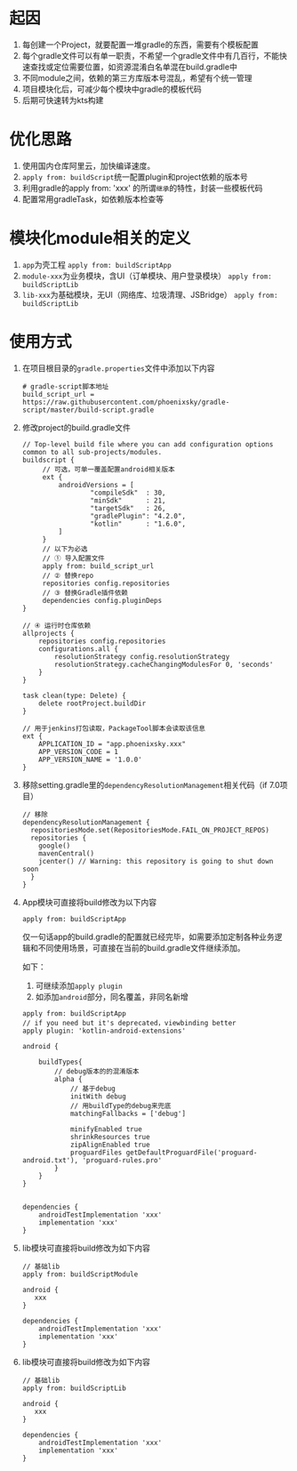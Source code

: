 # 起因

1. 每创建一个Project，就要配置一堆gradle的东西，需要有个模板配置
2. 每个gradle文件可以有单一职责，不希望一个gradle文件中有几百行，不能快速查找或定位需要位置，如资源混淆白名单混在build.gradle中
3. 不同module之间，依赖的第三方库版本号混乱，希望有个统一管理
4. 项目模块化后，可减少每个模块中gradle的模板代码
5. 后期可快速转为kts构建

# 优化思路

1. 使用国内仓库阿里云，加快编译速度。
2. `apply from: buildScript`统一配置plugin和project依赖的版本号
3. 利用gradle的apply from: 'xxx' 的所谓`继承`的特性，封装一些模板代码
4. 配置常用gradleTask，如依赖版本检查等

# 模块化module相关的定义


1. `app`为壳工程
    `apply from: buildScriptApp`
2. `module-xxx`为业务模块，含UI（订单模块、用户登录模块）
    `apply from: buildScriptLib`
3. `lib-xxx`为基础模块，无UI（网络库、垃圾清理、JSBridge）
    `apply from: buildScriptLib`

# 使用方式

1. 在项目根目录的`gradle.properties`文件中添加以下内容
   ```
   # gradle-script脚本地址
   build_script_url = https://raw.githubusercontent.com/phoenixsky/gradle-script/master/build-script.gradle
   ```

2. 修改project的build.gradle文件

   ```
   // Top-level build file where you can add configuration options common to all sub-projects/modules.
   buildscript {
        // 可选，可单一覆盖配置android相关版本
        ext {
            androidVersions = [
                    "compileSdk"  : 30,
                    "minSdk"      : 21,
                    "targetSdk"   : 26,
                    "gradlePlugin": "4.2.0",
                    "kotlin"      : "1.6.0",
            ]
        }
        // 以下为必选 
        // ① 导入配置文件
        apply from: build_script_url
        // ② 替换repo
        repositories config.repositories
        // ③ 替换Gradle插件依赖
        dependencies config.pluginDeps
   }
   
   // ④ 运行时仓库依赖
   allprojects {
       repositories config.repositories
       configurations.all {
           resolutionStrategy config.resolutionStrategy
           resolutionStrategy.cacheChangingModulesFor 0, 'seconds'
       }
   }
   
   task clean(type: Delete) {
       delete rootProject.buildDir
   }
   
   // 用于jenkins打包读取，PackageTool脚本会读取该信息
   ext {
       APPLICATION_ID = "app.phoenixsky.xxx"
       APP_VERSION_CODE = 1
       APP_VERSION_NAME = '1.0.0'
   }
   ```

5. 移除setting.gradle里的`dependencyResolutionManagement`相关代码（if 7.0项目）

   ```
   // 移除
   dependencyResolutionManagement {
     repositoriesMode.set(RepositoriesMode.FAIL_ON_PROJECT_REPOS)
     repositories {
       google()
       mavenCentral()
       jcenter() // Warning: this repository is going to shut down soon
     }
   }
   ```


4. App模块可直接将build修改为以下内容

   ```
   apply from: buildScriptApp
   ```

   仅一句话app的build.gradle的配置就已经完毕，如需要添加定制各种业务逻辑和不同使用场景，可直接在当前的build.gradle文件继续添加。

   如下：

    1. 可继续添加`apply plugin`
    2. 如添加`android`部分，同名覆盖，非同名新增

   ```
   apply from: buildScriptApp
   // if you need but it's deprecated，viewbinding better
   apply plugin: 'kotlin-android-extensions'
   
   android {
   
       buildTypes{
           // debug版本的的混淆版本
           alpha {
               // 基于debug
               initWith debug
               // 用buildType的debug来兜底
               matchingFallbacks = ['debug']
   
               minifyEnabled true
               shrinkResources true
               zipAlignEnabled true
               proguardFiles getDefaultProguardFile('proguard-android.txt'), 'proguard-rules.pro'
           }
       }
   }
   
   
   dependencies {
       androidTestImplementation 'xxx'
       implementation 'xxx'
   }
   ```

5. lib模块可直接将build修改为如下内容

   ```
   // 基础lib
   apply from: buildScriptModule

   android {
      xxx
   }

   dependencies {
       androidTestImplementation 'xxx'
       implementation 'xxx'
   }
   ```

6. lib模块可直接将build修改为如下内容

   ```
   // 基础lib
   apply from: buildScriptLib
   
   android {
      xxx
   }
   
   dependencies {
       androidTestImplementation 'xxx'
       implementation 'xxx'
   }
   ```


   